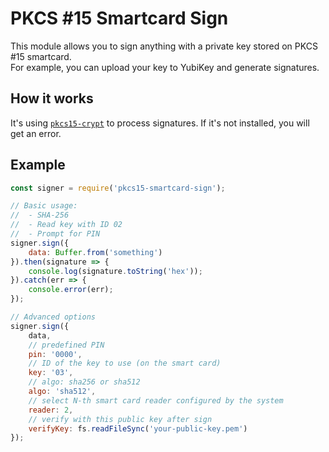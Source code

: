# PKCS #15 Smartcard Sign

This module allows you to sign anything with a private key stored on PKCS #15 smartcard.  
For example, you can upload your key to YubiKey and generate signatures.

## How it works

It's using [`pkcs15-crypt`](https://linux.die.net/man/1/pkcs15-crypt) to process signatures. If it's not installed, you will get an error. 

## Example

```javascript
const signer = require('pkcs15-smartcard-sign');

// Basic usage:
//  - SHA-256
//  - Read key with ID 02
//  - Prompt for PIN
signer.sign({
    data: Buffer.from('something')
}).then(signature => {
    console.log(signature.toString('hex'));
}).catch(err => {
    console.error(err);
});

// Advanced options
signer.sign({
    data,
    // predefined PIN
    pin: '0000',
    // ID of the key to use (on the smart card)
    key: '03',
    // algo: sha256 or sha512
    algo: 'sha512',
    // select N-th smart card reader configured by the system
    reader: 2,
    // verify with this public key after sign
    verifyKey: fs.readFileSync('your-public-key.pem')
});
```

